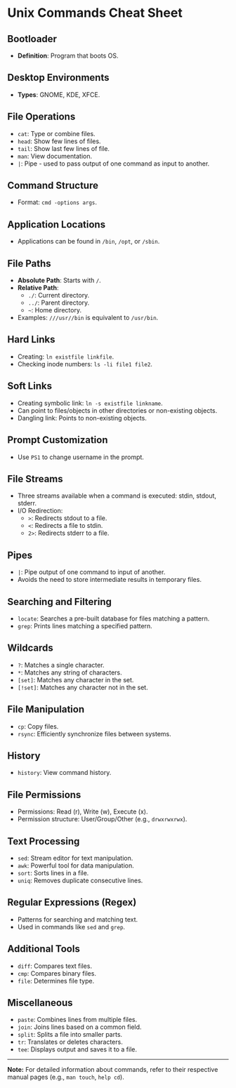 # Unix Commands Cheat Sheet

## Bootloader
- **Definition**: Program that boots OS.

## Desktop Environments
- **Types**: GNOME, KDE, XFCE.

## File Operations
- `cat`: Type or combine files.
- `head`: Show few lines of files.
- `tail`: Show last few lines of file.
- `man`: View documentation.
- `|`: Pipe - used to pass output of one command as input to another.

## Command Structure
- Format: `cmd -options args`.

## Application Locations
- Applications can be found in `/bin`, `/opt`, or `/sbin`.

## File Paths
- **Absolute Path**: Starts with `/`.
- **Relative Path**:
  - `./`: Current directory.
  - `../`: Parent directory.
  - `~`: Home directory.
- Examples: `///usr//bin` is equivalent to `/usr/bin`.

## Hard Links
- Creating: `ln existfile linkfile`.
- Checking inode numbers: `ls -li file1 file2`.

## Soft Links
- Creating symbolic link: `ln -s existfile linkname`.
- Can point to files/objects in other directories or non-existing objects.
- Dangling link: Points to non-existing objects.

## Prompt Customization
- Use `PS1` to change username in the prompt.

## File Streams
- Three streams available when a command is executed: stdin, stdout, stderr.
- I/O Redirection:
  - `>`: Redirects stdout to a file.
  - `<`: Redirects a file to stdin.
  - `2>`: Redirects stderr to a file.

## Pipes
- `|`: Pipe output of one command to input of another.
- Avoids the need to store intermediate results in temporary files.

## Searching and Filtering
- `locate`: Searches a pre-built database for files matching a pattern.
- `grep`: Prints lines matching a specified pattern.

## Wildcards
- `?`: Matches a single character.
- `*`: Matches any string of characters.
- `[set]`: Matches any character in the set.
- `[!set]`: Matches any character not in the set.

## File Manipulation
- `cp`: Copy files.
- `rsync`: Efficiently synchronize files between systems.

## History
- `history`: View command history.

## File Permissions
- Permissions: Read (r), Write (w), Execute (x).
- Permission structure: User/Group/Other (e.g., `drwxrwxrwx`).

## Text Processing
- `sed`: Stream editor for text manipulation.
- `awk`: Powerful tool for data manipulation.
- `sort`: Sorts lines in a file.
- `uniq`: Removes duplicate consecutive lines.

## Regular Expressions (Regex)
- Patterns for searching and matching text.
- Used in commands like `sed` and `grep`.

## Additional Tools
- `diff`: Compares text files.
- `cmp`: Compares binary files.
- `file`: Determines file type.

## Miscellaneous
- `paste`: Combines lines from multiple files.
- `join`: Joins lines based on a common field.
- `split`: Splits a file into smaller parts.
- `tr`: Translates or deletes characters.
- `tee`: Displays output and saves it to a file.

---

**Note:** For detailed information about commands, refer to their respective manual pages (e.g., `man touch`, `help cd`).
